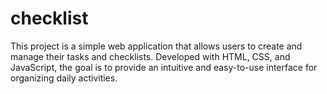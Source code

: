 # checklist
This project is a simple web application that allows users to create and manage their tasks and checklists. Developed with HTML, CSS, and JavaScript, the goal is to provide an intuitive and easy-to-use interface for organizing daily activities.

